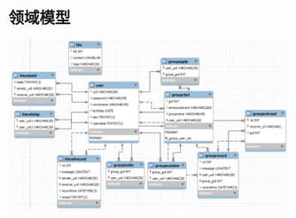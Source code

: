 # 领域模型

![领域模型](https://github.com/SYSU703/Dashboard/blob/master/images/%E9%A2%86%E5%9F%9F%E6%A8%A1%E5%9E%8B.png)

